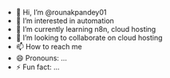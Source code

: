 - 👋 Hi, I’m @rounakpandey01
- 👀 I’m interested in automation
- 🌱 I’m currently learning n8n, cloud hosting
- 💞️ I’m looking to collaborate on cloud hosting
- 📫 How to reach me 
- 😄 Pronouns: ...
- ⚡ Fun fact: ...

<!---
rounakpandey01/rounakpandey01 is a ✨ special ✨ repository because its `README.md` (this file) appears on your GitHub profile.
You can click the Preview link to take a look at your changes.
--->
